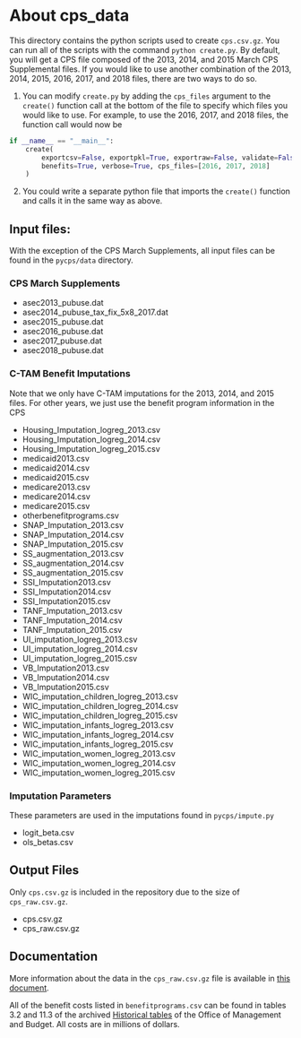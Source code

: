 About cps_data
==============

This directory contains the python scripts used to create `cps.csv.gz`. You
can run all of the scripts with the command `python create.py`. By default,
you will get a CPS file composed of the 2013, 2014, and 2015 March CPS Supplemental
files. If you would like to use another combination of the 2013, 2014, 2015,
2016, 2017, and 2018 files, there are two ways to do so.

1. You can modify `create.py` by adding the `cps_files` argument to the `create()`
function call at the bottom of the file to specify which files you would like to
use. For example, to use the 2016, 2017, and 2018 files, the function call would
now be
```python
if __name__ == "__main__":
    create(
        exportcsv=False, exportpkl=True, exportraw=False, validate=False,
        benefits=True, verbose=True, cps_files=[2016, 2017, 2018]
    )
```

2. You could write a separate python file that imports the `create()` function
and calls it in the same way as above.

## Input files:
With the exception of the CPS March Supplements, all input files can be found
in the `pycps/data` directory.

### CPS March Supplements
* asec2013_pubuse.dat
* asec2014_pubuse_tax_fix_5x8_2017.dat
* asec2015_pubuse.dat
* asec2016_pubuse.dat
* asec2017_pubuse.dat
* asec2018_pubuse.dat

### C-TAM Benefit Imputations

Note that we only have C-TAM imputations for the 2013, 2014, and 2015 files.
For other years, we just use the benefit program information in the CPS
* Housing_Imputation_logreg_2013.csv
* Housing_Imputation_logreg_2014.csv
* Housing_Imputation_logreg_2015.csv
* medicaid2013.csv
* medicaid2014.csv
* medicaid2015.csv
* medicare2013.csv
* medicare2014.csv
* medicare2015.csv
* otherbenefitprograms.csv
* SNAP_Imputation_2013.csv
* SNAP_Imputation_2014.csv
* SNAP_Imputation_2015.csv
* SS_augmentation_2013.csv
* SS_augmentation_2014.csv
* SS_augmentation_2015.csv
* SSI_Imputation2013.csv
* SSI_Imputation2014.csv
* SSI_Imputation2015.csv
* TANF_Imputation_2013.csv
* TANF_Imputation_2014.csv
* TANF_Imputation_2015.csv
* UI_imputation_logreg_2013.csv
* UI_imputation_logreg_2014.csv
* UI_imputation_logreg_2015.csv
* VB_Imputation2013.csv
* VB_Imputation2014.csv
* VB_Imputation2015.csv
* WIC_imputation_children_logreg_2013.csv
* WIC_imputation_children_logreg_2014.csv
* WIC_imputation_children_logreg_2015.csv
* WIC_imputation_infants_logreg_2013.csv
* WIC_imputation_infants_logreg_2014.csv
* WIC_imputation_infants_logreg_2015.csv
* WIC_imputation_women_logreg_2013.csv
* WIC_imputation_women_logreg_2014.csv
* WIC_imputation_women_logreg_2015.csv

### Imputation Parameters

These parameters are used in the imputations found in `pycps/impute.py`
* logit_beta.csv
* ols_betas.csv

## Output Files

Only `cps.csv.gz` is included in the repository due to the size of `cps_raw.csv.gz`.
* cps.csv.gz
* cps_raw.csv.gz


Documentation
-------------

More information about the data in the `cps_raw.csv.gz` file is
available in [this document](https://github.com/PSLmodels/taxdata/blob/master/doc/cps_file_doc.md).

All of the benefit costs listed in `benefitprograms.csv` can be found
in tables 3.2 and 11.3 of the archived [Historical
tables](https://obamawhitehouse.archives.gov/omb/budget/Historicals)
of the Office of Management and Budget. All costs are in millions of
dollars.
